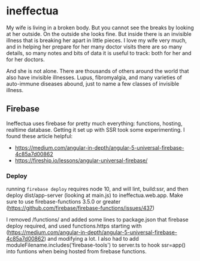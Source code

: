 
# ineffectua

My wife is living in a broken body. But you cannot see the breaks by looking at her outside. On the outside she looks fine. But inside there is an invisible illness that is breaking her apart in little pieces. I love my wife very much, and in helping her prepare for her many doctor visits there are so many details, so many notes and bits of data it is useful to track: both for her and for her doctors.

And she is not alone. There are thousands of others around the world that also have invisible illnesses. Lupus, fibromyalgia, and many varieties of auto-immune diseases abound, just to name a few classes of invisible illness.

## Firebase

Ineffectua uses firebase for pretty much everything: functions, hosting, realtime database. Getting it set up with SSR took some experimenting. I found these article helpful:
* https://medium.com/angular-in-depth/angular-5-universal-firebase-4c85a7d00862
* https://fireship.io/lessons/angular-universal-firebase/

### Deploy

running `firebase deploy` requires node 10, and will lint, build:ssr, and then deploy dist/app-server (looking at main.js) to ineffectua.web.app. Make sure to use firebase-functions 3.5.0 or greater (https://github.com/firebase/firebase-functions/issues/437)

I removed /functions/ and added some lines to package.json that firebase deploy required, and used functions.https starting with (https://medium.com/angular-in-depth/angular-5-universal-firebase-4c85a7d00862) and modifying a lot. I also had to add moduleFilename.includes('firebase-tools') to server.ts to hook ssr=app() into funtions when being hosted from firebase functions.